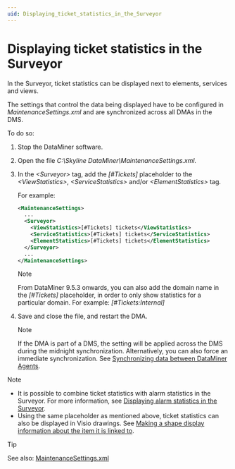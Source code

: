 ```yaml
---
uid: Displaying_ticket_statistics_in_the_Surveyor
---
```


# Displaying ticket statistics in the Surveyor

In the Surveyor, ticket statistics can be displayed next to elements, services and views.

The settings that control the data being displayed have to be configured in *MaintenanceSettings.xml* and are synchronized across all DMAs in the DMS.

To do so:

1. Stop the DataMiner software.

2. Open the file *C:\\Skyline DataMiner\\MaintenanceSettings.xml.*

3. In the *\<Surveyor>* tag, add the *\[#Tickets\]* placeholder to the *\<ViewStatistics>*, *\<ServiceStatistics>* and/or *\<ElementStatistics>* tag.

    For example:

    ```xml
    <MaintenanceSettings>
      ...
      <Surveyor>
        <ViewStatistics>[#Tickets] tickets</ViewStatistics>
        <ServiceStatistics>[#Tickets] tickets</ServiceStatistics>
        <ElementStatistics>[#Tickets] tickets</ElementStatistics>
      </Surveyor>
      ...
    </MaintenanceSettings>
    ```

    > [!NOTE]
    > From DataMiner 9.5.3 onwards, you can also add the domain name in the *\[#Tickets\]* placeholder, in order to only show statistics for a particular domain. For example: *\[#Tickets:Internal\]*

4. Save and close the file, and restart the DMA.

    > [!NOTE]
    > If the DMA is part of a DMS, the setting will be applied across the DMS during the midnight synchronization. Alternatively, you can also force an immediate synchronization. See [Synchronizing data between DataMiner Agents](xref:Synchronizing_data_between_DataMiner_Agents).

> [!NOTE]
> - It is possible to combine ticket statistics with alarm statistics in the Surveyor. For more information, see [Displaying alarm statistics in the Surveyor](xref:Displaying_alarm_statistics_in_the_Surveyor).
> - Using the same placeholder as mentioned above, ticket statistics can also be displayed in Visio drawings. See [Making a shape display information about the item it is linked to](xref:Making_a_shape_display_information_about_the_item_it_is_linked_to).

> [!TIP]
> See also:
> [MaintenanceSettings.xml](xref:MaintenanceSettings_xml#maintenancesettingsxml)
